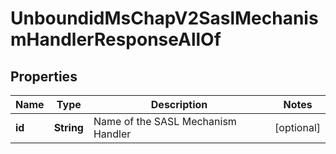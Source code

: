 

# UnboundidMsChapV2SaslMechanismHandlerResponseAllOf


## Properties

| Name | Type | Description | Notes |
|------------ | ------------- | ------------- | -------------|
|**id** | **String** | Name of the SASL Mechanism Handler |  [optional] |



